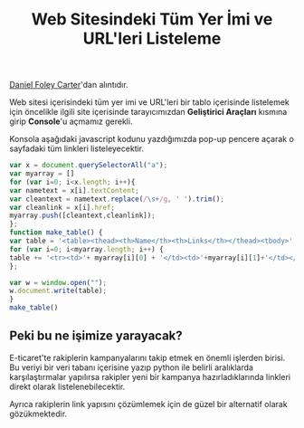 ﻿---
layout: single
name: web-sitesindeki-tum-yer-imi-ve-urlleri-listeleme
title: "Web Sitesindeki Tüm Yer İmi ve URL'leri Listeleme"
category: articles
---

[Daniel Foley Carter][ref1]'dan alıntıdır.

Web sitesi içerisindeki tüm yer imi ve URL'leri bir tablo içerisinde listelemek için öncelikle ilgili site içerisinde tarayıcımızdan **Geliştirici Araçları** kısmına girip **Console**'u açmamız gerekli.

Konsola aşağıdaki javascript kodunu yazdığımızda pop-up pencere açarak o sayfadaki tüm linkleri listeleyecektir.

```javascript
var x = document.querySelectorAll("a");
var myarray = []
for (var i=0; i<x.length; i++){
var nametext = x[i].textContent;
var cleantext = nametext.replace(/\s+/g, ' ').trim();
var cleanlink = x[i].href;
myarray.push([cleantext,cleanlink]);
};
function make_table() {
var table = '<table><thead><th>Name</th><th>Links</th></thead><tbody>';
for (var i=0; i<myarray.length; i++) {
table += '<tr><td>'+ myarray[i][0] + '</td><td>'+myarray[i][1]+'</td></tr>';
};

var w = window.open("");
w.document.write(table);
}
make_table()
```

## Peki bu ne işimize yarayacak?

E-ticaret'te rakiplerin kampanyalarını takip etmek en önemli işlerden birisi. Bu veriyi bir veri tabanı içerisine yazıp python ile belirli aralıklarda karşılaştırmalar yapılırsa rakipler yeni bir kampanya hazırladıklarında linkleri direkt olarak listelenebilecektir.

Ayrıca rakiplerin link yapısını çözümlemek için de güzel bir alternatif olarak gözükmektedir.

[ref1]: https://www.linkedin.com/feed/update/urn:li:activity:6793002499134550016/ "Daniel Foley Carter Linkedin Profili"